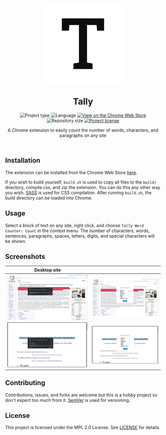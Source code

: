 <!-- Project Header -->
<div align="center">
  <img class="projectLogo" src="icon_large.png" alt="Project logo" title="Project logo" width="256">

  <h1 class="projectName">Tally</h1>

  <p class="projectBadges">
    <img src="https://img.shields.io/badge/type-Extension-ffc107.svg" alt="Project type" title="Project type"/>
    <img src="https://img.shields.io/github/languages/top/jerboa88/Tally-Extension.svg" alt="Language" title="Language"/>
    <a href="https://chrome.google.com/webstore/detail/tally-word-counter/eggkmbghbmjmbdjloifaklghfiecjbnk">
      <img src="https://img.shields.io/chrome-web-store/v/eggkmbghbmjmbdjloifaklghfiecjbnk.svg" alt="View on the Chrome Web Store" title="View on the Chrome Web Store"/>
    </a>
    <img src="https://img.shields.io/github/repo-size/jerboa88/Tally-Extension.svg" alt="Repository size" title="Repository size"/>
    <a href="LICENSE">
      <img src="https://img.shields.io/github/license/jerboa88/Tally-Extension.svg" alt="Project license" title="Project license"/>
    </a>
  </p>
  
  <p class="projectDesc">
    A Chrome extension to easily count the number of words, characters, and paragraphs on any site
  </p>
  
  <br/>
</div>


## Installation
The extension can be installed from the Chrome Web Store [here][1].

If you wish to build yourself, `build.sh` is used to copy all files to the `build/` directory, compile css, and zip the extension. You can do this any other way you wish. [SASS](https://sass-lang.com/) is used for CSS compilation. After running `build.sh`, the build directory can be loaded into Chrome.


## Usage
Select a block of text on any site, right click, and choose `Tally Word Counter: Count` in the context menu. The number of characters, words, sentences, paragraphs, spaces, letters, digits, and special characters will be shown.


## Screenshots
Desktop site | &#8291;
:-:|:-:
![Screenshot 1](screenshots/ss0.png) | ![Screenshot 2](screenshots/ss1.png)
![Screenshot 3](screenshots/ss2.png) | ![Screenshot 4](screenshots/ss3.png)


## Contributing
Contributions, issues, and forks are welcome but this is a hobby project so don't expect too much from it. [SemVer](http://semver.org/) is used for versioning.


## License
This project is licensed under the MPL 2.0 License. See [LICENSE][2] for details.

[1]: https://chrome.google.com/webstore/detail/tally-word-counter/eggkmbghbmjmbdjloifaklghfiecjbnk
[2]: LICENSE
